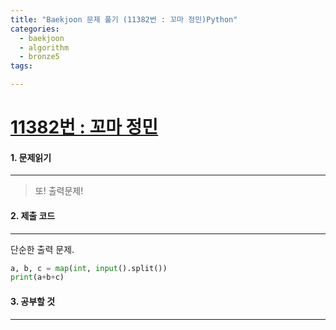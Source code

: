 ```yaml
---
title: "Baekjoon 문제 풀기 (11382번 : 꼬마 정민)Python"
categories:
  - baekjoon
  - algorithm
  - bronze5
tags:

---
```



# [11382번 : 꼬마 정민](https://www.acmicpc.net/problem/11382)

#### 1. 문제읽기
---

> 또! 출력문제!  

#### 2. 제출 코드 
---

단순한 출력 문제.  

```python
a, b, c = map(int, input().split())
print(a+b+c)
```



#### 3. 공부할 것
---

